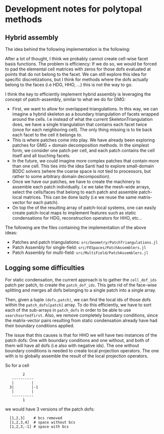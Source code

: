 
# Development notes for polytopal methods

## Hybrid assembly

The idea behind the following implementation is the following:

After a lot of thought, I think we probably cannot create cell-wise facet basis functions. The problem is efficiency: If we do so, we would be forced to pad the elemental cell matrices with zeros for those dofs evaluated at points that do not belong to the facet. We can still explore this idea for specific discretizations, but I think for methods where the dofs actually belong to the faces (i.e HDG, HHO, ...) this is not the way to go.

I think the key to efficiently implement hybrid assembly is leveraging the concept of patch-assembly, similar to what we do for GMG:

- First, we want to allow for overlapped triangulations. In this way, we can imagine a hybrid skeleton as a boundary triangulation of facets wrapped around the cells. I.e instead of what the current SkeletonTriangulation does, we have a single triangulation that contains each facet twice (once for each neighboring cell). The only thing missing is to tie back each facet to the cell it belongs to.
- This is where patches come into play. We have already been exploring patches for GMG + domain decomposition methods. In the simplest form, we consider one patch per cell, and each patch contains the cell itself and all touching facets.
- In the future, we could imagine more complex patches that contain more than one cell. This ties into the idea Santi had to explore small-domain BDDC solvers (where the coarse space is not tied to processors, but rather to some arbitrary domain decomposition).
- Once we have our patches, we have to create the machinery to assemble each patch individually. I.e we take the mesh-wide arrays, select the cells/faces that belong to each patch and assemble patch-local matrices. This can be done lazily (i.e we reuse the same matrix-vector for each patch).
- On top the of the resulting array of patch-local systems, one can easily create patch-local maps to implement features such as static condensations for HDG, reconstruction operators for HHO, etc...

The following are the files containing the implementation of the above ideas:

- Patches and patch triangulations: `src/Geometry/PatchTriangulations.jl`
- Patch Assembly for single-field: `src/FESpaces/PatchAssemblers.jl`
- Patch Assembly for multi-field: `src/MultiField/PatchAssemblers.jl`

## Logging some difficulties

For static condensation, the current approach is to gather the `cell_dof_ids` patch per patch, to create the `patch_dof_ids`. This gets rid of the face-wise splitting and merges all dofs belonging to a single patch into a single array.

Then, given a tuple `(dofs,patch)`, we can find the local ids of those dofs within the `patch_dofs[patch]` array. To do this efficiently, we have to sort each of the sub-arrays in `patch_dofs` in order to be able to use `searchsortedfirst`. Also, we remove completely boundary conditions, since the matrix-vector pairs resulting from static condensation already have had their boundary conditions applied.

The issue that this causes is that for HHO we will have two instances of the patch dofs: One with boundary conditions and one without, and both of them will have all dofs (i.e also with negative ids).
The one without boundary conditions is needed to create local projection operators. The one with is to globally assemble the result of the local projection operators.

So for a cell

```
        2
   ----------
   |        |
  3|        |-1
   |        |
   ----------
        1
```

we would have 3 versions of the patch dofs: 

```
  [1,2,3]    # bcs removed
  [1,2,3,4]  # space without bcs
  [1,2,3,-1] # space with bcs
```
